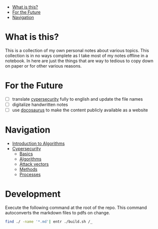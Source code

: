 <!--toc:start-->

- [What is this?](#what-is-this)
- [For the Future](#for-the-future)
- [Navigation](#navigation)
<!--toc:end-->

# What is this?

This is a collection of my own personal notes about various topics.
This collection is in no ways complete as I take most of my notes offline in a notebook.
In here are just the things that are way to tedious to copy down on paper or for other various reasons.

# For the Future

- [ ] translate [cypersecurity](./cypersecurity/) fully to english and update the file names
- [ ] digitalize handwritten notes
- [ ] use [docosaurus](https://github.com/facebook/docusaurus) to make the content publicly available as a website

# Navigation

- [Introduction to Algorithms](./programming/Introduction_to_Algorithms/notes.md)
- [Cypersecurity](./cypersecurity)
  - [Basics](./cypersecurity/Grundlagen/)
  - [Algorithms](./cypersecurity/Algorithmen/)
  - [Attack vectors](./cypersecurity/Angriffsvektoren/)
  - [Methods](./cypersecurity/Methoden/)
  - [Processes](./cypersecurity/Prozesse/)

# Development

Execute the following command at the root of the repo.
This command autoconverts the markdown files to pdfs on change.

```sh
find ./ -name '*.md'| entr ./build.sh /_
```
